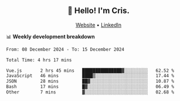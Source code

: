 
<h2 align="center">👋 Hello! I'm Cris.</h2>
<p align="center">
  <a href="https://www.criscunas.dev">Website</a> •
  <a href="https://www.linkedin.com/in/cristophercunas/">LinkedIn</a> 
</p>


📊 **Weekly development breakdown**
<!--START_SECTION:waka-->

```txt
From: 08 December 2024 - To: 15 December 2024

Total Time: 4 hrs 17 mins

Vue.js       2 hrs 45 mins   ███████████████▓░░░░░░░░░   62.52 %
JavaScript   46 mins         ████▒░░░░░░░░░░░░░░░░░░░░   17.44 %
JSON         28 mins         ██▓░░░░░░░░░░░░░░░░░░░░░░   10.87 %
Bash         17 mins         █▓░░░░░░░░░░░░░░░░░░░░░░░   06.49 %
Other        7 mins          ▓░░░░░░░░░░░░░░░░░░░░░░░░   02.68 %
```

<!--END_SECTION:waka-->
